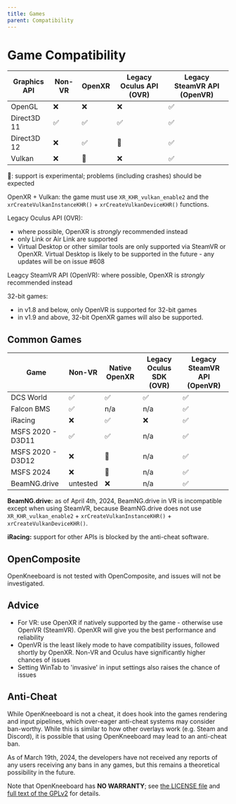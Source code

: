 ```yaml
---
title: Games
parent: Compatibility
---
```


# Game Compatibility

| Graphics API | Non-VR | OpenXR | Legacy Oculus API (OVR) | Legacy SteamVR API (OpenVR) |
| -------------|--------|--------|--------|---------|
| OpenGL       | ❌ | ❌ | ❌ | ✅ |
| Direct3D 11  | ✅ | ✅ | ✅ | ✅ |
| Direct3D 12  | ❌ | ✅ | 🧪 | ✅ |
| Vulkan       | ❌ | 🧪 | ❌ | ✅ |

🧪: support is experimental; problems (including crashes) should be expected

OpenXR + Vulkan: the game must use `XR_KHR_vulkan_enable2` and the `xrCreateVulkanInstanceKHR()` + `xrCreateVulkanDeviceKHR()` functions.

Legacy Oculus API (OVR):

- where possible, OpenXR is *strongly* recommended instead
- only Link or Air Link are supported
- Virtual Desktop or other similar tools are only supported via SteamVR or OpenXR. Virtual Desktop is likely to be supported in the future - any updates will be on issue #608

Leagcy SteamVR API (OpenVR): where possible, OpenXR is *strongly* recommended instead

32-bit games:

- in v1.8 and below, only OpenVR is supported for 32-bit games
- in v1.9 and above, 32-bit OpenXR games will also be supported.

## Common Games

| Game | Non-VR | Native OpenXR | Legacy Oculus SDK (OVR) | Legacy SteamVR API (OpenVR) |
|------|--------|---------------|------------|--------|
| DCS World | ✅ | ✅ | ✅ | ✅ |
| Falcon BMS | ✅ | n/a | n/a | ✅ |
| iRacing | ❌ | ✅ | ❌ | ✅ |
| MSFS 2020 - D3D11 | ✅ | ✅ | n/a | ✅ |
| MSFS 2020 - D3D12 | ❌ | 🧪 | n/a | ✅ |
| MSFS 2024 | ❌ | 🧪 | n/a | ✅ |
| BeamNG.drive | untested | ❌  | n/a | ✅ |

**BeamNG.drive:** as of April 4th, 2024, BeamNG.drive in VR is incompatible except when using SteamVR, because BeamNG.drive does not use `XR_KHR_vulkan_enable2` + `xrCreateVulkanInstanceKHR()` + `xrCreateVulkanDeviceKHR()`.

**iRacing:** support for other APIs is blocked by the anti-cheat software.

## OpenComposite

OpenKneeboard is not tested with OpenComposite, and issues will not be investigated.

## Advice

- For VR: use OpenXR if natively supported by the game - otherwise use OpenVR (SteamVR). OpenXR will give you the best performance and reliability
- OpenVR is the least likely mode to have compatibility issues, followed shortly by OpenXR. Non-VR and Oculus have significantly higher chances of issues
- Setting WinTab to 'invasive' in input settings also raises the chance of issues

## Anti-Cheat

While OpenKneeboard is not a cheat, it does hook into the games rendering and input pipelines, which over-eager anti-cheat systems may consider ban-worthy. While this is similar to how other overlays work (e.g. Steam and Discord), it is possible that using OpenKneeboard may lead to an anti-cheat ban.

As of March 19th, 2024, the developers have not received any reports of any users receiving any bans in any games, but this remains a theoretical possibility in the future.

Note that OpenKneeboard has **NO WARRANTY**; see [the LICENSE file](https://raw.githubusercontent.com/OpenKneeboard/OpenKneeboard/master/LICENSE) and [full text of the GPLv2](https://raw.githubusercontent.com/OpenKneeboard/OpenKneeboard/master/gpl-2.0.txt) for details.
